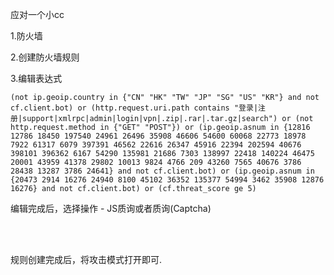 应对一个小cc



1.防火墙	

2.创建防火墙规则

3.编辑表达式



```shell
(not ip.geoip.country in {"CN" "HK" "TW" "JP" "SG" "US" "KR"} and not cf.client.bot) or (http.request.uri.path contains "登录|注册|support|xmlrpc|admin|login|vpn|.zip|.rar|.tar.gz|search") or (not http.request.method in {"GET" "POST"}) or (ip.geoip.asnum in {12816 12786 18450 197540 24961 26496 35908 46606 54600 60068 22773 18978 7922 61317 6079 397391 46562 22616 26347 45916 22394 202594 40676 398101 396362 6167 54290 135981 21686 7303 138997 22418 140224 46475 20001 43959 41378 29802 10013 9824 4766 209 43260 7565 40676 3786 28438 13287 3786 24641} and not cf.client.bot) or (ip.geoip.asnum in {20473 2914 16276 24940 8100 45102 36352 135377 54994 3462 35908 12876 16276} and not cf.client.bot) or (cf.threat_score ge 5)
```

编辑完成后，选择操作 - JS质询或者质询(Captcha)



<br>

<br>



规则创建完成后，将攻击模式打开即可.









